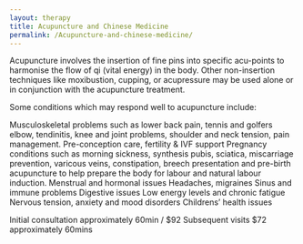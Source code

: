 ```yaml
---
layout: therapy
title: Acupuncture and Chinese Medicine
permalink: /Acupuncture-and-chinese-medicine/
---
```

Acupuncture involves the insertion of fine pins into specific acu-points to harmonise the flow of qi (vital energy) in the body. Other non-insertion techniques like moxibustion, cupping, or acupressure may be used alone or in conjunction with the acupuncture treatment.

Some conditions which may respond well to acupuncture include:

Musculoskeletal problems such as lower back pain, tennis and golfers elbow, tendinitis, knee and joint problems, shoulder and neck tension, pain management.
Pre-conception care, fertility & IVF support
Pregnancy conditions such as morning sickness, synthesis pubis, sciatica, miscarriage prevention, varicous veins, constipation, breech presentation and pre-birth acupuncture to help prepare the body for labour and natural labour induction.
Menstrual and hormonal issues
Headaches, migraines
Sinus and immune problems
Digestive issues
Low energy levels and chronic fatigue
Nervous tension, anxiety and mood disorders
Childrens’ health issues

Initial consultation approximately 60min / $92
Subsequent visits $72 approximately 60mins
